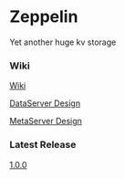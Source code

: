 # Zeppelin
Yet another huge kv storage

### Wiki
[Wiki](https://github.com/baotiao/zeppelin/wiki)

[DataServer Design](https://github.com/baotiao/zeppelin/wiki/zeppelin-data-server)

[MetaServer Design](https://github.com/baotiao/zeppelin/wiki/zeppelin-meta-server)

### Latest Release
[1.0.0](https://github.com/Qihoo360/zeppelin/releases)
